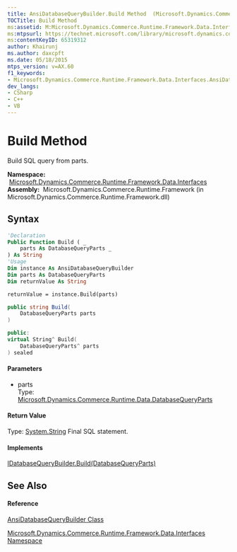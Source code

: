 ```yaml
---
title: AnsiDatabaseQueryBuilder.Build Method  (Microsoft.Dynamics.Commerce.Runtime.Framework.Data.Interfaces)
TOCTitle: Build Method
ms:assetid: M:Microsoft.Dynamics.Commerce.Runtime.Framework.Data.Interfaces.AnsiDatabaseQueryBuilder.Build(Microsoft.Dynamics.Commerce.Runtime.Data.DatabaseQueryParts)
ms:mtpsurl: https://technet.microsoft.com/library/microsoft.dynamics.commerce.runtime.framework.data.interfaces.ansidatabasequerybuilder.build(v=AX.60)
ms:contentKeyID: 65319312
author: Khairunj
ms.author: daxcpft
ms.date: 05/18/2015
mtps_version: v=AX.60
f1_keywords:
- Microsoft.Dynamics.Commerce.Runtime.Framework.Data.Interfaces.AnsiDatabaseQueryBuilder.Build
dev_langs:
- CSharp
- C++
- VB
---
```


# Build Method

Build SQL query from parts.

**Namespace:**  [Microsoft.Dynamics.Commerce.Runtime.Framework.Data.Interfaces](microsoft-dynamics-commerce-runtime-framework-data-interfaces-namespace.md)  
**Assembly:**  Microsoft.Dynamics.Commerce.Runtime.Framework (in Microsoft.Dynamics.Commerce.Runtime.Framework.dll)

## Syntax

``` vb
'Declaration
Public Function Build ( _
    parts As DatabaseQueryParts _
) As String
'Usage
Dim instance As AnsiDatabaseQueryBuilder
Dim parts As DatabaseQueryParts
Dim returnValue As String

returnValue = instance.Build(parts)
```

``` csharp
public string Build(
    DatabaseQueryParts parts
)
```

``` c++
public:
virtual String^ Build(
    DatabaseQueryParts^ parts
) sealed
```

#### Parameters

  - parts  
    Type: [Microsoft.Dynamics.Commerce.Runtime.Data.DatabaseQueryParts](databasequeryparts-class-microsoft-dynamics-commerce-runtime-data.md)  

#### Return Value

Type: [System.String](https://technet.microsoft.com/library/s1wwdcbf\(v=ax.60\))  
Final SQL statement.  

#### Implements

[IDatabaseQueryBuilder.Build(DatabaseQueryParts)](idatabasequerybuilder-build-method-microsoft-dynamics-commerce-runtime-data.md)  

## See Also

#### Reference

[AnsiDatabaseQueryBuilder Class](ansidatabasequerybuilder-class-microsoft-dynamics-commerce-runtime-framework-data-interfaces.md)

[Microsoft.Dynamics.Commerce.Runtime.Framework.Data.Interfaces Namespace](microsoft-dynamics-commerce-runtime-framework-data-interfaces-namespace.md)

